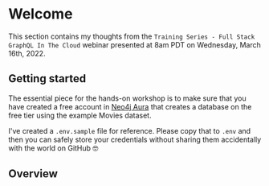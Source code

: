 # Welcome

This section contains my thoughts from the `Training Series - Full Stack GraphQL In The Cloud` webinar presented at 8am PDT on Wednesday, March 16th, 2022.

## Getting started

The essential piece for the hands-on workshop is to make sure that you have created a free account in [Neo4j Aura](https://console.neo4j.io) that creates a database on the free tier using the example Movies dataset.

I've created a `.env.sample` file for reference. Please copy that to `.env` and then you can safely store your credentials without sharing them accidentally with the world on GitHub 🤓

## Overview
